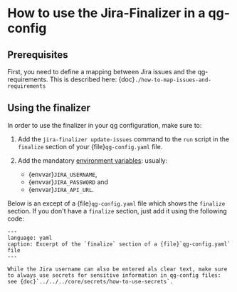 # How to use the Jira-Finalizer in a qg-config

## Prerequisites

First, you need to define a mapping between Jira issues and the qg-requirements. This is described here: {doc}`./how-to-map-issues-and-requirements`

## Using the finalizer

In order to use the finalizer in your qg configuration, make sure to:

1. Add the `jira-finalizer update-issues` command to the `run` script in the `finalize` section of your {file}`qg-config.yaml` file.
2. Add the mandatory [environment variables](../reference/jira-finalizer-reference.md#environment-variables): usually:

   - {envvar}`JIRA_USERNAME`,
   - {envvar}`JIRA_PASSWORD` and
   - {envvar}`JIRA_API_URL`.

Below is an except of a {file}`qg-config.yaml` file which shows
the `finalize` section. If you don't have a `finalize` section, just
add it using the following code:

```{literalinclude} ../resources/jira-finalizer-run-env.yaml
---
language: yaml
caption: Excerpt of the `finalize` section of a {file}`qg-config.yaml` file
---
```

```{note}
While the Jira username can also be entered als clear text, make sure to always use secrets for sensitive information in qg-config files: see {doc}`../../../core/secrets/how-to-use-secrets`.
```
